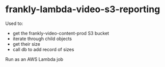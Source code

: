 # frankly-lambda-video-s3-reporting

Used to:
* get the frankly-video-content-prod S3 bucket
* iterate through child objects
* get their size
* call db to add record of sizes

Run as an AWS Lambda job 
